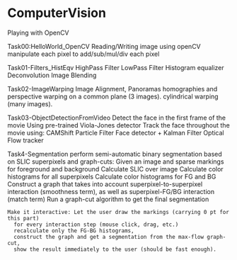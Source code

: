 # ComputerVision
Playing with OpenCV

Task00:HelloWorld_OpenCV
  Reading/Writing image using openCV
  manipulate each pixel to add/sub/mul/div each pixel

Task01-Filters_HistEqv
  HighPass Filter
  LowPass Filter
  Histogram equalizer
  Deconvolution
  Image Blending

Task02-ImageWarping
  Image Alignment, Panoramas
  homographies and perspective warping on a common plane (3 images).
  cylindrical warping (many images).

Task03-ObjectDetectionFromVideo
  Detect the face in the first frame of the movie Using pre-trained Viola-Jones detector
  Track the face throughout the movie using:
    CAMShift
    Particle Filter
    Face detector + Kalman Filter
    Optical Flow tracker
 
Task4-Segmentation
    perform semi-automatic binary segmentation based on SLIC superpixels and graph-cuts:
      Given an image and sparse markings for foreground and background
      Calculate SLIC over image
      Calculate color histograms for all superpixels
      Calculate color histograms for FG and BG
      Construct a graph that takes into account superpixel-to-superpixel interaction (smoothness term), as well as superpixel-FG/BG interaction (match term)
      Run a graph-cut algorithm to get the final segmentation
 
    Make it interactive: Let the user draw the markings (carrying 0 pt for this part)
      for every interaction step (mouse click, drag, etc.)
      recalculate only the FG-BG histograms,
      construct the graph and get a segmentation from the max-flow graph-cut,
      show the result immediately to the user (should be fast enough).
